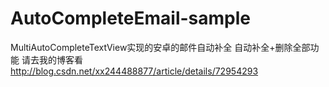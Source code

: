 # AutoCompleteEmail-sample
MultiAutoCompleteTextView实现的安卓的邮件自动补全
自动补全+删除全部功能 请去我的博客看
http://blog.csdn.net/xx244488877/article/details/72954293
